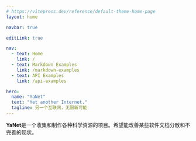 ```yaml
---
# https://vitepress.dev/reference/default-theme-home-page
layout: home

navbar: true

editLink: true

nav:
  - text: Home
    link: /
  - text: Markdown Examples
    link: /markdown-examples
  - text: API Examples
    link: /api-examples

hero:
  name: "YaNet"
  text: "Yet another Internet."
  tagline: 另一个互联网，无限新可能
---
```


**YaNet**是一个收集和制作各种科学资源的项目。希望能改善某些软件文档分散和不完善的现状。
